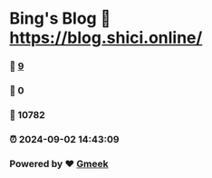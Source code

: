 # Bing's Blog :link: https://blog.shici.online/ 
### :page_facing_up: [9](https://blog.shici.online//tag.html) 
### :speech_balloon: 0 
### :hibiscus: 10782 
### :alarm_clock: 2024-09-02 14:43:09 
### Powered by :heart: [Gmeek](https://github.com/Meekdai/Gmeek)
